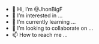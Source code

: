 - 👋 Hi, I’m @JhonBigF
- 👀 I’m interested in ...
- 🌱 I’m currently learning ...
- 💞️ I’m looking to collaborate on ...
- 📫 How to reach me ...

<!---
JhonBigF/JhonBigF is a ✨ special ✨ repository because its `README.md` (this file) appears on your GitHub profile.
You can click the Preview link to take a look at your changes.
--->
